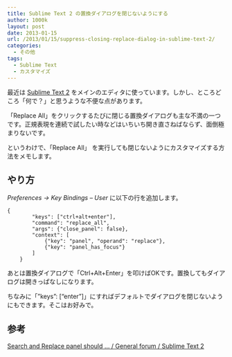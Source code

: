 ```yaml
---
title: Sublime Text 2 の置換ダイアログを閉じないようにする
author: 1000k
layout: post
date: 2013-01-15
url: /2013/01/15/suppress-closing-replace-dialog-in-sublime-text-2/
categories:
  - その他
tags:
  - Sublime Text
  - カスタマイズ
---
```

最近は <a href="http://www.sublimetext.com/" onclick="_gaq.push(['_trackEvent', 'outbound-article', 'http://www.sublimetext.com/', 'Sublime Text 2']);" title="Sublime Text: The text editor you'll fall in love with">Sublime Text 2</a> をメインのエディタに使っています。しかし、ところどころ「何で？」と思うような不便な点があります。

「Replace All」をクリックするたびに閉じる置換ダイアログも主な不満の一つです。正規表現を連続で試したい時などはいちいち開き直さねばならず、面倒極まりないです。

というわけで、「Replace All」 を実行しても閉じないようにカスタマイズする方法をメモします。

<!--more-->

## やり方

_Preferences -> Key Bindings &#8211; User_ に以下の行を追加します。

```
{
        "keys": ["ctrl+alt+enter"],
        "command": "replace_all",
        "args": {"close_panel": false},
        "context": [
            {"key": "panel", "operand": "replace"},
            {"key": "panel_has_focus"}
        ]
    }
```


あとは置換ダイアログで「Ctrl+Alt+Enter」を叩けばOKです。置換してもダイアログは開きっぱなしになります。

ちなみに「&#8221;keys&#8221;: [&#8220;enter&#8221;]」にすればデフォルトでダイアログを閉じないようにもできます。そこはお好みで。

## 参考

<a href="http://sublimetext.userecho.com/topic/45051-search-and-replace-panel-should-not-hide-when-we-click-on-replace-all/" onclick="_gaq.push(['_trackEvent', 'outbound-article', 'http://sublimetext.userecho.com/topic/45051-search-and-replace-panel-should-not-hide-when-we-click-on-replace-all/', 'Search and Replace panel should &#8230; / General forum / Sublime Text 2']);" title="Search and Replace panel should ... / General forum / Sublime Text 2">Search and Replace panel should &#8230; / General forum / Sublime Text 2</a>